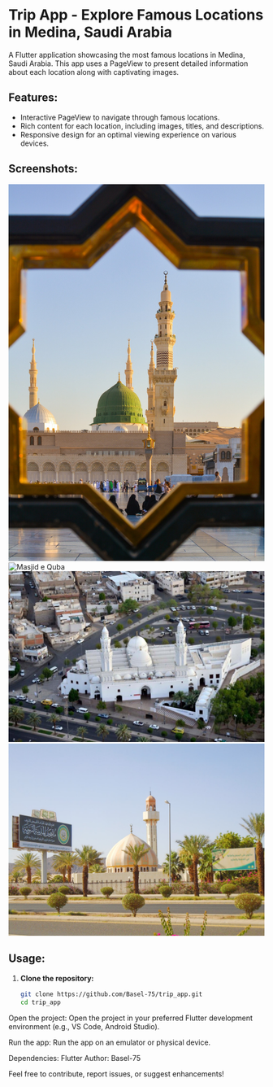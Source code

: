 # Trip App - Explore Famous Locations in Medina, Saudi Arabia

A Flutter application showcasing the most famous locations in Medina, Saudi Arabia. This app uses a PageView to present detailed information about each location along with captivating images.

## Features:

- Interactive PageView to navigate through famous locations.
- Rich content for each location, including images, titles, and descriptions.
- Responsive design for an optimal viewing experience on various devices.

## Screenshots:

![Masjid al Nabawi](assets/images/one.jpg)
![Masjid e Quba](assets/images/two.jpg)
![Masjid Qiblatain](assets/images/three.jpg)
![King Fahd Complex](assets/images/four.jpg)

## Usage:

1. **Clone the repository:**
   ```bash
   git clone https://github.com/Basel-75/trip_app.git
   cd trip_app
Open the project:
Open the project in your preferred Flutter development environment (e.g., VS Code, Android Studio).

Run the app:
Run the app on an emulator or physical device.

Dependencies:
Flutter
Author:
Basel-75

Feel free to contribute, report issues, or suggest enhancements!